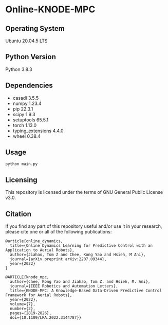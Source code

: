 # Online-KNODE-MPC
## Operating System 
Ubuntu 20.04.5 LTS

## Python Version
Python 3.8.3

## Dependencies
- casadi            3.5.5
- numpy             1.23.4
- pip               22.3.1
- scipy             1.9.3
- setuptools        65.5.1
- torch             1.13.0
- typing_extensions 4.4.0
- wheel             0.38.4  

## Usage
```python main.py```

## Licensing

This repository is licensed under the terms of GNU General Public License v3.0.

## Citation
If you find any part of this repository useful and/or use it in your research, please cite one or all of the following publications:

    @article{online_dynamics,
      title={Online Dynamics Learning for Predictive Control with an Application to Aerial Robots},
      author={Jiahao, Tom Z and Chee, Kong Yao and Hsieh, M Ani},
      journal={arXiv preprint arXiv:2207.09344},
      year={2022}
    }

    @ARTICLE{knode_mpc,
      author={Chee, Kong Yao and Jiahao, Tom Z. and Hsieh, M. Ani},
      journal={IEEE Robotics and Automation Letters}, 
      title={KNODE-MPC: A Knowledge-Based Data-Driven Predictive Control Framework for Aerial Robots}, 
      year={2022},
      volume={7},
      number={2},
      pages={2819-2826},
      doi={10.1109/LRA.2022.3144787}}